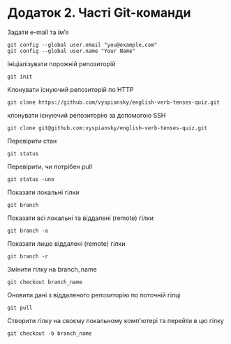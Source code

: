 # Додаток 2. Часті Git-команди

Задати e-mail та ім’я

```
git config --global user.email "you@example.com"
git config --global user.name "Your Name"
```

Ініціалізувати порожній репозиторій

```
git init
```

Клонувати існуючий репозиторій по HTTP

```
git clone https://github.com/vyspiansky/english-verb-tenses-quiz.git
```

клонувати існуючий репозиторію за допомогою SSH

```
git clone git@github.com:vyspiansky/english-verb-tenses-quiz.git
```

Перевірити стан

```
git status
```

Перевірити, чи потрібен pull

```
git status -uno
```

Показати локальні гілки

```
git branch
```

Показати всі локальні та віддалені (remote) гілки

```
git branch -a
```

Показати лише віддалені (remote) гілки

```
git branch -r
```

Змінити гілку на branch_name

```
git checkout branch_name
```

Оновити дані з віддаленого репозиторію по поточній гілці

```
git pull
```

Створити гілку на своєму локальному комп'ютері та перейти в цю гілку

```
git checkout -b branch_name
```
